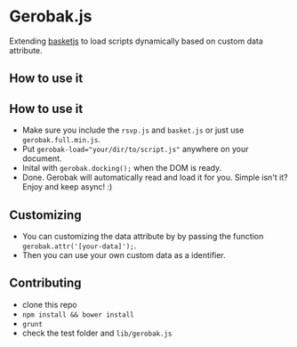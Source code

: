 # Gerobak.js

Extending [basketjs](https://github.com/addyosmani/basket.js) to load scripts dynamically based on custom data attribute.


## How to use it


## How to use it

- Make sure you include the `rsvp.js` and `basket.js` or just use `gerobak.full.min.js`.
- Put `gerobak-load="your/dir/to/script.js"` anywhere on your document.
- Inital with `gerobak.docking();` when the DOM is ready.
- Done. Gerobak will automatically read and load it for you. Simple isn't it? Enjoy and keep async! :)


## Customizing

- You can customizing the data attribute by by passing the function `gerobak.attr('[your-data]');`.
- Then you can use your own custom data as a identifier.


## Contributing

- clone this repo
- `npm install && bower install`
- `grunt`
- check the test folder and `lib/gerobak.js`
